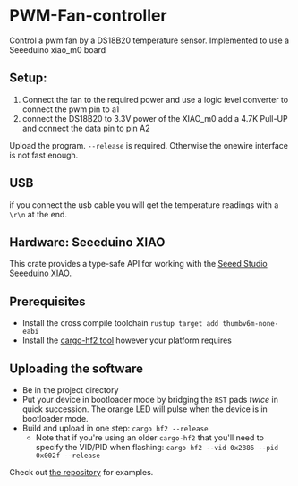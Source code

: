 # PWM-Fan-controller

Control a pwm fan by a DS18B20 temperature sensor. Implemented to use a Seeeduino xiao_m0 board

## Setup:

1. Connect the fan to the required power and use a logic level converter to connect the pwm pin to a1
2. connect the DS18B20 to 3.3V power of the XIAO_m0 add a 4.7K Pull-UP and connect the data pin to pin A2

Upload the program. `--release` is required. Otherwise the onewire interface is not fast enough.

## USB

if you connect the usb cable you will get the temperature readings with a `\r\n` at the end.

## Hardware: Seeeduino XIAO

This crate provides a type-safe API for working with the [Seeed Studio
Seeeduino XIAO](http://wiki.seeedstudio.com/Seeeduino-XIAO/).

## Prerequisites

- Install the cross compile toolchain `rustup target add thumbv6m-none-eabi`
- Install the [cargo-hf2 tool](https://crates.io/crates/cargo-hf2) however your
  platform requires

## Uploading the software

- Be in the project directory
- Put your device in bootloader mode by bridging the `RST` pads _twice_ in
  quick succession. The orange LED will pulse when the device is in bootloader
  mode.
- Build and upload in one step: `cargo hf2 --release`
  - Note that if you're using an older `cargo-hf2` that you'll need to specify
    the VID/PID when flashing: `cargo hf2 --vid 0x2886 --pid 0x002f --release`

Check out [the
repository](https://github.com/atsamd-rs/atsamd/tree/master/boards/xiao_m0/examples)
for examples.
